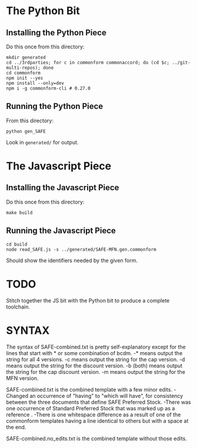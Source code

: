 # The Python Bit

## Installing the Python Piece

Do this once from this directory:
```
mkdir generated
cd ../3rdparties; for c in commonform commonaccord; do (cd $c; ../git-multi-repos); done
cd commonform
npm init --yes
npm install --only=dev
npm i -g commonform-cli # 0.27.0
```

## Running the Python Piece

From this directory:
```
python gen_SAFE
```

Look in `generated/` for output.

# The Javascript Piece

## Installing the Javascript Piece

Do this once from this directory:

```
make build
```

## Running the Javascript Piece

```
cd build
node read_SAFE.js -s ../generated/SAFE-MFN.gen.commonform
```

Should show the identifiers needed by the given form.

# TODO

Stitch together the JS bit with the Python bit to produce a complete toolchain.


# SYNTAX

The syntax of SAFE-combined.txt is pretty self-explanatory except for the lines that start with * or some combination of bcdm. 
-* means output the string for all 4 versions.
-c means output the string for the cap version.
-d means output the string for the discount version.
-b (both) means output the string for the cap discount version.
-m means output the string for the MFN version.

SAFE-combined.txt is the combined template with a few minor edits.
-Changed an occurrence of "having" to "which will have", for consistency between the three documents that define SAFE Preferred Stock.
-There was one occurrence of Standard Preferred Stock that was marked up as a reference <Standard Preferred Stock>.
-There is one whitespace difference as a result of one of the commonform templates having a line identical to others but with a space at the end.

SAFE-combined.no_edits.txt is the combined template without those edits.
